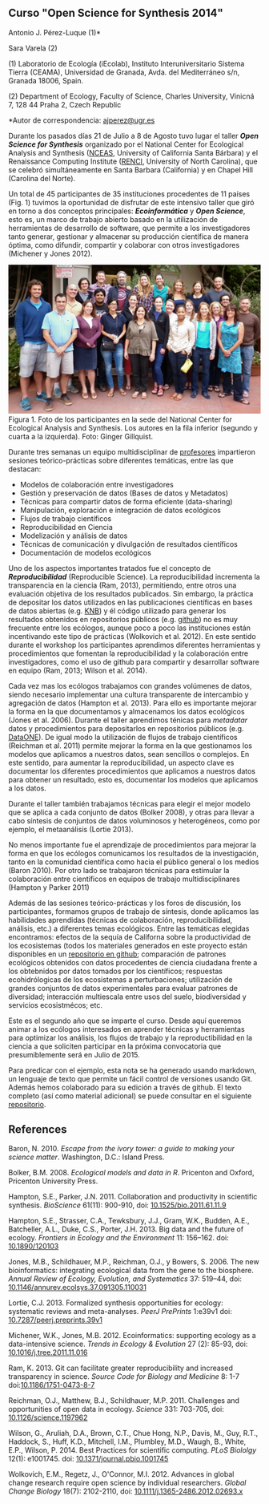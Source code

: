 Curso "Open Science for Synthesis 2014" 
----

Antonio J. Pérez-Luque (1)*

Sara Varela (2)

(1) Laboratorio de Ecología (iEcolab), Instituto Interuniversitario Sistema Tierra (CEAMA), Universidad de Granada, Avda. del Mediterráneo s/n, Granada 18006, Spain. 

(2) Department of Ecology, Faculty of Science, Charles University, Vinicná 7, 128 44 Praha 2, Czech Republic


*Autor de correspondencia: [ajperez@ugr.es](mailto:ajperez@ugr.es)


Durante los pasados días 21 de Julio a 8 de Agosto tuvo lugar el taller ***Open Science for Synthesis*** organizado por el National Center for Ecological Analysis and Synthesis ([NCEAS](https://www.nceas.ucsb.edu/OSS), University of California Santa Bárbara) y el Renaissance Computing Institute ([RENCI](http://renci.org/), University of North Carolina), que se celebró simultáneamente en Santa Barbara (California) y en Chapel Hill (Carolina del Norte). 

Un total de 45 participantes de 35 instituciones procedentes de 11 países (Fig. 1) tuvimos la oportunidad de disfrutar de este intensivo taller que giró en torno a dos conceptos principales: ***Ecoinformática*** y ***Open Science***, esto es, un marco de trabajo abierto basado en la utilización de herramientas de desarrollo de software, que permite a los investigadores tanto generar, gestionar y almacenar su producción científica de manera óptima, como difundir, compartir y colaborar con otros investigadores (Michener y Jones 2012). 

![](/images/oss2014_nceas_group.jpg)
Figura 1. Foto de los participantes en la sede del National Center for Ecological Analysis and Synthesis. Los autores en la fila inferior (segundo y cuarta a la izquierda). Foto: Ginger Gillquist.


Durante tres semanas un equipo multidisciplinar de [profesores](https://www.nceas.ucsb.edu/OSS#Instructors) impartieron sesiones teórico-prácticas sobre diferentes temáticas, entre las que destacan:

* Modelos de colaboración entre investigadores
* Gestión y preservación de datos (Bases de datos y Metadatos)
* Técnicas para compartir datos de forma eficiente (data-sharing)
* Manipulación, exploración e integración de datos ecológicos
* Flujos de trabajo científicos 
* Reproducibilidad en Ciencia 
* Modelización y análisis de datos
* Técnicas de comunicación y divulgación de resultados científicos
* Documentación de modelos ecológicos 

Uno de los aspectos importantes tratados fue el concepto de ***Reproducibilidad*** (Reproducible Science). La reproducibilidad incrementa la transparencia en la ciencia (Ram, 2013), permitiendo, entre otros una evaluación objetiva de los resultados publicados. Sin embargo, la práctica de depositar los datos utilizados en las publicaciones científicas en bases de datos abiertas (e.g. [KNB](https://knb.ecoinformatics.org/)) y él código utilizado para generar los resultados obtenidos en repositorios públicos (e.g. [github](https://github.com/)) no es muy frecuente entre los ecólogos, aunque poco a poco las instituciones están incentivando este tipo de prácticas (Wolkovich et al. 2012). En este sentido durante el workshop los participantes aprendimos diferentes herramientas y procedimientos que fomentan la reproducibilidad y la colaboración entre investigadores, como el uso de github para compartir y desarrollar software en equipo (Ram, 2013; Wilson et al. 2014). 

Cada vez mas los ecólogos trabajamos con grandes volúmenes de datos, siendo necesario implementar una cultura transparente de intercambio y agregación de datos (Hampton et al. 2013). Para ello es importante mejorar la forma en la que documentamos y almacenamos los datos ecológicos (Jones et al. 2006). Durante el taller aprendimos ténicas para *metadatar* datos y procedimientos para depositarlos en repositorios públicos (e.g. [DataONE](https://www.dataone.org/)). De igual modo la utilización de flujos de trabajo científicos (Reichman et al. 2011) permite mejorar la forma en la que gestionamos los modelos que aplicamos a nuestros datos, sean sencillos o complejos. En este sentido, para aumentar la reproducibilidad, un aspecto clave es documentar los diferentes procedimientos que aplicamos a nuestros datos para obtener un resultado, esto es, documentar los modelos que aplicamos a los datos. 

Durante el taller también trabajamos técnicas para elegir el mejor modelo que se aplica a cada conjunto de datos (Bolker 2008), y otras para llevar a cabo síntesis de conjuntos de datos voluminosos y heterogéneos, como por ejemplo, el metaanálisis (Lortie 2013). 

No menos importante fue el aprendizaje de procedimientos para mejorar la forma en que los ecólogos comunicamos los resultados de la investigación, tanto en la comunidad científica como hacia el público general o los medios (Baron 2010). Por otro lado se trabajaron técnicas para estimular la colaboración entre científicos en equipos de trabajo multidisciplinares (Hampton y Parker 2011)

Además de las sesiones teórico-prácticas y los foros de discusión, los participantes, formamos grupos de trabajo de síntesis, donde aplicamos las habilidades aprendidas (técnicas de colaboración, reproducibilidad, análisis, etc.) a diferentes temas ecológicos. Entre las temáticas elegidas encontramos: efectos de la sequía de Californa sobre la productividad de los ecosistemas (todos los materiales generados en este proyecto están disponibles en un [repositorio en github](https://github.com/macroecology/Drought_CA); comparación de patrones ecológicos obtenidos con datos procedentes de ciencia ciudadana frente a los obtebnidos por datos tomados por los científicos; respuestas ecohidrólogicas de los ecosistemas a perturbaciones; utilización de grandes conjuntos de datos experimentales para evaluar patrones de diversidad; interacción multiescala entre usos del suelo, biodiversidad y servicios ecosistmécos; etc. 

Este es el segundo año que se imparte el curso. Desde aquí queremos animar a los ecólogos interesados en aprender técnicas y herramientas para optimizar los análisis, los flujos de trabajo y la reproductibilidad en la ciencia a que soliciten participar en la próxima convocatoria que presumiblemente será en Julio de 2015. 

Para predicar con el ejemplo, esta nota se ha generado usando markdown, un lenguaje de texto que permite un fácil control de versiones usando Git. Además hemos colaborado para su edición a través de github. El texto completo (así como material adicional) se puede consultar en el siguiente [repositorio](https://github.com/ajpelu/nota_ECOSISTEMAS/).

References 
----
Baron, N. 2010. *Escape from the ivory tower: a guide to making your science matter*. Washington, D.C.: Island Press.

Bolker, B.M. 2008. *Ecological models and data in R*. Pricenton and Oxford, Pricenton University Press.

Hampton, S.E., Parker, J.N. 2011. Collaboration and productivity in scientific synthesis. *BioScience* 61(11): 900-910, doi: [10.1525/bio.2011.61.11.9](http://dx.doi.org/10.1525/bio.2011.61.11.9)

Hampton, S.E., Strasser, C.A., Tewksbury, J.J., Gram, W.K., Budden, A.E., Batcheller, A.L., Duke, C.S., Porter, J.H. 2013. Big data and the future of ecology. *Frontiers in Ecology and the Environment* 11: 156–162. doi: [10.1890/120103](http://dx.doi.org/10.1890/120103)

Jones, M.B., Schildhauer, M.P., Reichman, O.J., y Bowers, S. 2006.
The new bioinformatics: integrating ecological data from the gene to the biosphere. *Annual Review of Ecology, Evolution, and Systematics* 37: 519–44, doi: [10.1146/annurev.ecolsys.37.091305.110031](http://dx.doi.org/10.1146/annurev.ecolsys.37.091305.110031)

Lortie, C.J. 2013. Formalized synthesis opportunities for ecology: systematic reviews and meta-analyses. *PeerJ PrePrints* 1:e39v1 doi: [10.7287/peerj.preprints.39v1](http://dx.doi.org/10.7287/peerj.preprints.39v1)

Michener, W.K., Jones, M.B. 2012. Ecoinformatics: supporting ecology as a data-intensive science. *Trends in Ecology & Evolution* 27 (2): 85-93, doi: [10.1016/j.tree.2011.11.016](http://dx.doi.org/10.1016/j.tree.2011.11.016)

Ram, K. 2013. Git can facilitate greater reproducibility and increased transparency in science. *Source Code for Biology and Medicine* 8: 1-7  doi:[10.1186/1751-0473-8-7](http://dx.doi.org/10.1186/1751-0473-8-7)

Reichman, O.J., Matthew, B.J., Schildhauer, M.P. 2011. Challenges and opportunities of open data in ecology. *Science* 331: 703-705, doi: [10.1126/science.1197962](http://dx.doi.org/10.1126/science.1197962) 
  
Wilson, G., Aruliah, D.A., Brown, C.T., Chue Hong, N.P., Davis, M., Guy, R.T., Haddock, S., Huff, K.D., Mitchell, I.M., Plumbley, M.D., Waugh, B., White, E.P., Wilson, P. 2014. Best Practices for scientific computing. *PLoS Biololgy* 12(1): e1001745. doi: [10.1371/journal.pbio.1001745](http://dx.doi.org/10.1371%2Fjournal.pbio.1001745)

Wolkovich, E.M., Regetz, J., O'Connor, M.I. 2012. Advances in global change research require open science by individual researchers. *Global Change Biology* 18(7): 2102-2110, doi: [10.1111/j.1365-2486.2012.02693.x](http://dx.doi.org/10.1111/j.1365-2486.2012.02693.x)





